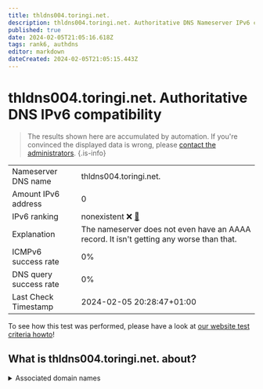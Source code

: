 ```yaml
---
title: thldns004.toringi.net.
description: thldns004.toringi.net. Authoritative DNS Nameserver IPv6 compatibility
published: true
date: 2024-02-05T21:05:16.618Z
tags: rank6, authdns
editor: markdown
dateCreated: 2024-02-05T21:05:15.443Z
---
```


# thldns004.toringi.net. Authoritative DNS IPv6 compatibility

> The results shown here are accumulated by automation. If you're convinced the displayed data is wrong, please [contact the administrators](/howto/chat). 
{.is-info}




|   |   |
| - | - |
| Nameserver DNS name | thldns004.toringi.net.
| Amount IPv6 address | 0
| IPv6 ranking | nonexistent :x: [🔗](/howto/ranking) |
| Explanation | The nameserver does not even have an AAAA record. It isn't getting any worse than that. |
| ICMPv6 success rate | 0%|
| DNS query success rate | 0% |
| Last Check Timestamp | 2024-02-05 20:28:47+01:00 |

To see how this test was performed, please have a look at [our website test criteria howto](/howto/testcriteria/authdns)!


## What is thldns004.toringi.net. about?






<details>
<summary>Associated domain names</summary>

www.thueringen.de

</details>
